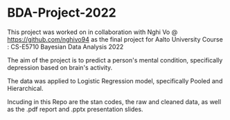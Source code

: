 # BDA-Project-2022

This project was worked on in collaboration with Nghi Vo @ https://github.com/nghivo94 as the final project for Aalto University Course : 
CS-E5710 Bayesian Data Analysis 2022

The aim of the project is to predict a person's mental condition, specifically depression based on brain's activity.

The data was applied to Logistic Regression model, specifically Pooled and Hierarchical.

Incuding in this Repo are the stan codes, the raw and cleaned data, as well as the .pdf report and .pptx presentation slides.
